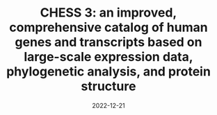 ---
title: "CHESS 3: an improved, comprehensive catalog of human genes and transcripts based on large-scale expression data, phylogenetic analysis, and protein structure"
collection: publications
permalink: https://doi.org/10.1101/2022.12.21.521274
excerpt: '<details>
  <summary><b>Abstract:</b></summary>
  <p><small>
  The original CHESS database of human genes was assembled from nearly 10,000 RNA sequencing experiments in 53 human body sites produced by the Genotype-Tissue Expression (GTEx) project, and then augmented with genes from other databases to yield a comprehensive collection of protein-coding and noncoding transcripts. The construction of the new CHESS 3 database employed improved transcript assembly algorithms, a new machine learning classifier, and protein structure predictions to identify genes and transcripts likely to be functional and to eliminate those that appeared more likely to represent noise. The new catalog contains 41,356 genes on the GRCh38 reference human genome, of which 19,839 are protein-coding, and a total of 158,377 transcripts. These include 14,863 novel protein-coding transcripts. The total number of transcripts is substantially smaller than earlier versions due to improved transcriptome assembly methods and to a stricter protocol for filtering out noisy transcripts. Notably, CHESS 3 contains all of the transcripts in the MANE database, and at least one transcript corresponding to the vast majority of protein-coding genes in the RefSeq and GENCODE databases. CHESS 3 has also been mapped onto the complete CHM13 human genome, which gives a more-complete gene count of 43,773 genes and 19,968 protein-coding genes. The CHESS database is available at http://ccb.jhu.edu/chess.
  </small></p>
  </details>'
date: 2022-12-21
venue: '<b>bioRxiv</b>'
paperurl: 'https://doi.org/10.1101/2022.12.21.521274'
citation: 'Ales Varabyou, Markus J. Sommer, Beril Erdogdu, Ida Shinder, Ilia Minkin, <b style="color:#ad0000">Kuan-Hao Chao</b>, Sukhwan Park, Jakob Heinz, Christopher Pockrandt, Alaina Shumate, Natalia Rincon, Daniela Puiu, Martin Steinegger, Steven L. Salzberg, Mihaela Pertea (2022). CHESS 3: an improved, comprehensive catalog of human genes and transcripts based on large-scale expression data, phylogenetic analysis, and protein structure, <i><b>bioRxiv</b></i> in press, <a href="https://doi.org/10.1101/2022.12.21.521274">https://doi.org/10.1101/2022.12.21.521274</a>.'
authors: 'Ales Varabyou, Markus J. Sommer, Beril Erdogdu, Ida Shinder, Ilia Minkin, <b style="color:#ad0000">Kuan-Hao Chao</b>, Sukhwan Park, Jakob Heinz, Christopher Pockrandt, Alaina Shumate, Natalia Rincon, Daniela Puiu, Martin Steinegger, Steven L. Salzberg, Mihaela Pertea'
altmetric: "<div class='altmetric-embed' data-badge-type='1' data-doi='10.1101/2022.12.21.521274' style='display:inline;'></div>"
altmetric_inside: "<div data-badge-type='donut' class='altmetric-embed' data-badge-popover='left' data-doi='10.1101/2022.12.21.521274' style='display:inline;'></div>"
SJR: '<a href="https://www.scimagojr.com/journalsearch.php?q=19700182013&amp;tip=sid&amp;exact=no" title="SCImago Journal &amp; Country Rank"><img border="0" src="https://www.scimagojr.com/journal_img.php?id=19700182013" style="width:235px; height: 250px;object-fit: cover;display: inline; margin-top:20px;" alt="SCImago Journal &amp; Country Rank"  /></a>'
license: 
platforms:
superviser_clean:
  - "Steven Salzberg"
  - "Mihaela Pertea"
research_clean: "CHESS3"
---